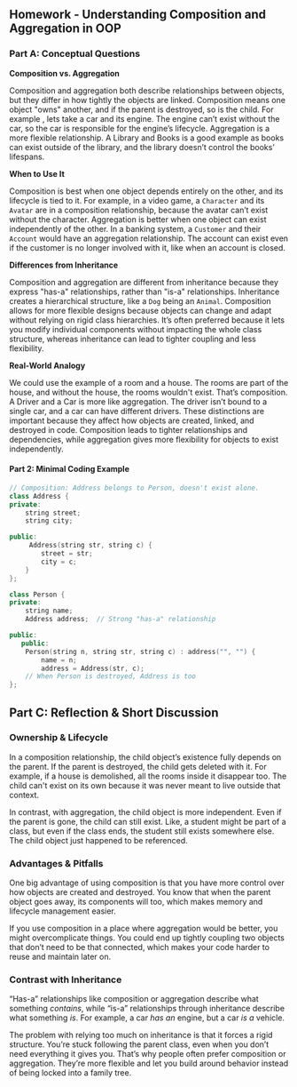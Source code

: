 ## Homework - Understanding Composition and Aggregation in OOP
### Part A: Conceptual Questions

 **Composition vs. Aggregation**

Composition and aggregation both describe relationships between objects, but they differ in how tightly the objects are linked. Composition means one object "owns" another, and if the parent is destroyed, so is the child. For example , lets take a car and its engine. The engine can’t exist without the car, so the car is responsible for the engine’s lifecycle. Aggregation is a more flexible relationship. A Library and Books is a good example as books can exist outside of the library, and the library doesn’t control the books’ lifespans.

**When to Use It**

Composition is best when one object depends entirely on the other, and its lifecycle is tied to it. For example, in a video game, a `Character` and its `Avatar` are in a composition relationship, because the avatar can’t exist without the character. Aggregation is better when one object can exist independently of the other. In a banking system, a `Customer` and their `Account` would have an aggregation relationship. The account can exist even if the customer is no longer involved with it, like when an account is closed.

**Differences from Inheritance**

Composition and aggregation are different from inheritance because they express "has-a" relationships, rather than "is-a" relationships. Inheritance creates a hierarchical structure, like a `Dog` being an `Animal`. Composition allows for more flexible designs because objects can change and adapt without relying on rigid class hierarchies. It’s often preferred because it lets you modify individual components without impacting the whole class structure, whereas inheritance can lead to tighter coupling and less flexibility.

**Real-World Analogy**

We could use the example of a room and a house. The rooms are part of the house, and without the house, the rooms wouldn't exist. That’s composition. A Driver and a Car is more like aggregation. The driver isn’t bound to a single car, and a car can have different drivers. These distinctions are important because they affect how objects are created, linked, and destroyed in code. Composition leads to tighter relationships and dependencies, while aggregation gives more flexibility for objects to exist independently.
#### Part 2: Minimal Coding Example

```cpp
// Composition: Address belongs to Person, doesn't exist alone.
class Address {
private:
    string street;
    string city;

public:
     Address(string str, string c) {
        street = str;
        city = c;
    }
};

class Person {
private:
    string name;
    Address address;  // Strong "has-a" relationship

public:
   public:
    Person(string n, string str, string c) : address("", "") {
        name = n;
        address = Address(str, c); 
    // When Person is destroyed, Address is too
};
```
## Part C: Reflection & Short Discussion

### Ownership & Lifecycle

In a composition relationship, the child object’s existence fully depends on the parent. If the parent is destroyed, the child gets deleted with it. For example, if a house is demolished, all the rooms inside it disappear too. The child can't exist on its own because it was never meant to live outside that context.

In contrast, with aggregation, the child object is more independent. Even if the parent is gone, the child can still exist. Like, a student might be part of a class, but even if the class ends, the student still exists somewhere else. The child object just happened to be referenced.

### Advantages & Pitfalls

One big advantage of using composition is that you have more control over how objects are created and destroyed. You know that when the parent object goes away, its components will too, which makes memory and lifecycle management easier.

If you use composition in a place where aggregation would be better, you might overcomplicate things. You could end up tightly coupling two objects that don’t need to be that connected, which makes your code harder to reuse and maintain later on.

### Contrast with Inheritance

“Has-a” relationships like composition or aggregation describe what something *contains*, while “is-a” relationships through inheritance describe what something *is*. For example, a car *has an* engine, but a car *is a* vehicle.

The problem with relying too much on inheritance is that it forces a rigid structure. You’re stuck following the parent class, even when you don’t need everything it gives you. That’s why people often prefer composition or aggregation. They’re more flexible and let you build around behavior instead of being locked into a family tree.
